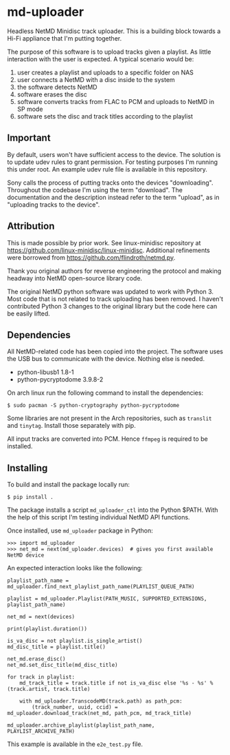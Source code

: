 # md-uploader

Headless NetMD Minidisc track uploader. This is a building block towards a Hi-Fi
appliance that I'm putting together.

The purpose of this software is to upload tracks given a playlist. As little interaction
with the user is expected. A typical scenario would be:

 1. user creates a playlist and uploads to a specific folder on NAS
 2. user connects a NetMD with a disc inside to the system
 3. the software detects NetMD
 4. software erases the disc
 5. software converts tracks from FLAC to PCM and uploads to NetMD in SP mode
 6. software sets the disc and track titles according to the playlist

## Important

By default, users won't have sufficient access to the device. The solution is to
update udev rules to grant permission. For testing purposes I'm running this under root.
An example udev rule file is available in this repository.

Sony calls the process of putting tracks onto the devices "downloading". Throughout
the codebase I'm using the term "download". The documentation and the description
instead refer to the term "upload", as in "uploading tracks to the device".

## Attribution

This is made possible by prior work. See linux-minidisc repository at
https://github.com/linux-minidisc/linux-minidisc. Additional refinements were
borrowed from https://github.com/flindroth/netmd.py.

Thank you original authors for reverse engineering the protocol and making
headway into NetMD open-source library code.

The original NetMD python software was updated to work with Python 3. Most code
that is not related to track uploading has been removed. I haven't contributed
Python 3 changes to the original library but the code here can be easily lifted.

## Dependencies

All NetMD-related code has been copied into the project. The software uses the
USB bus to communicate with the device. Nothing else is needed.

 - python-libusb1 1.8-1
 - python-pycryptodome 3.9.8-2

On arch linux run the following command to install the dependencies:
```
$ sudo pacman -S python-cryptography python-pycryptodome
```

Some libraries are not present in the Arch repositories, such as `translit` and
`tinytag`. Install those separately with pip.

All input tracks are converted into PCM. Hence `ffmpeg` is required to be installed.

## Installing

To build and install the package locally run:

```
$ pip install . 
```

The package installs a script `md_uploader_ctl` into the Python $PATH. With
the help of this script I'm testing individual NetMD API functions.

Once installed, use `md_uploader` package in Python:

```
>>> import md_uploader
>>> net_md = next(md_uploader.devices)  # gives you first available NetMD device
```

An expected interaction looks like the following:
```
playlist_path_name = md_uploader.find_next_playlist_path_name(PLAYLIST_QUEUE_PATH)

playlist = md_uploader.Playlist(PATH_MUSIC, SUPPORTED_EXTENSIONS, playlist_path_name)

net_md = next(devices)

print(playlist.duration())

is_va_disc = not playlist.is_single_artist()
md_disc_title = playlist.title()

net_md.erase_disc()
net_md.set_disc_title(md_disc_title)

for track in playlist:
    md_track_title = track.title if not is_va_disc else '%s - %s' % (track.artist, track.title)

    with md_uploader.TranscodeMD(track.path) as path_pcm:
        (track_number, uuid, ccid) = md_uploader.download_track(net_md, path_pcm, md_track_title)

md_uploader.archive_playlist(playlist_path_name, PLAYLIST_ARCHIVE_PATH)
```

This example is available in the `e2e_test.py` file.
